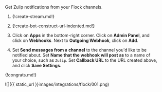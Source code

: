 Get Zulip notifications from your Flock channels.

1. {!create-stream.md!}

1. {!create-bot-construct-url-indented.md!}

1. Click on **Apps** in the bottom-right corner.
   Click on **Admin Panel**, and click on **Webhooks**.
   Next to **Outgoing Webhook**, click on **Add**.

1. Set **Send messages from a channel** to the channel you'd like to be notified about.
   Set **Name that the webhook will post as** to a name of your choice, such as `Zulip`.
   Set **Callback URL** to the URL created above, and click **Save Settings**.

{!congrats.md!}

![]({{ static_url }}images/integrations/flock/001.png)
